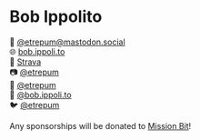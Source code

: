 # Bob Ippolito

🐘 <a href="https://mastodon.social/@etrepum" rel="nofollow me">@etrepum@&#8203;mastodon.social</a><br>
🌐 <a href="https://bob.ippoli.to" rel="nofollow me">bob.ippoli.to</a><br>
🚴 <a href="https://www.strava.com/athletes/797300" rel="nofollow me">Strava</a><br>
📷 <a href="https://www.instagram.com/etrepum/" rel="nofollow me">@etrepum</a><br>
🧵 <a href="https://www.threads.com/@etrepum" rel="nofollow me">@etrepum</a><br>
🦋 <a href="https://bsky.app/profile/bob.ippoli.to" rel="nofollow me">@bob.ippoli.to</a><br>
🐦 <a href="https://twitter.com/etrepum" rel="nofollow me">@etrepum</a><br>

Any sponsorships will be donated to [Mission Bit](https://missionbit.org/)!
